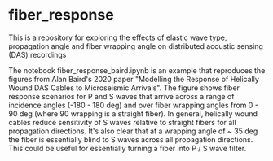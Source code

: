 # fiber_response
This is a repository for exploring the effects of elastic wave type, propagation angle and fiber wrapping angle on distributed acoustic sensing (DAS) recordings

The notebook fiber_response_baird.ipynb is an example that reproduces the figures from Alan Baird's 2020 paper "Modelling the Response of Helically Wound DAS Cables to Microseismic Arrivals". The figure shows fiber response scenarios for P and S waves that arrive across a range of incidence angles (-180 - 180 deg) and over fiber wrapping angles from 0 - 90 deg (where 90 wrapping is a straight fiber). In general, helically wound cables reduce sensitivity of S waves relative to straight fibers for all propagation directions. It's also clear that at a wrapping angle of ~ 35 deg the fiber is essentially blind to S waves across all propagation directions. This could be useful for essentially turning a fiber into P / S wave filter. 
